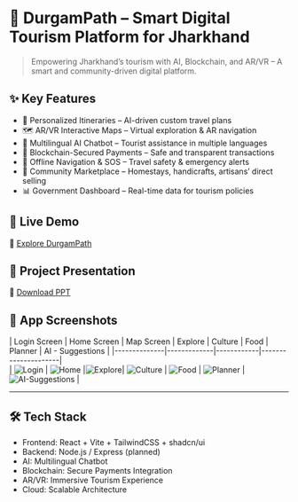 # 🌿 DurgamPath – Smart Digital Tourism Platform for Jharkhand  

> Empowering Jharkhand’s tourism with AI, Blockchain, and AR/VR – A smart and community-driven digital platform.  


## ✨ Key Features  

- 🎯 Personalized Itineraries – AI-driven custom travel plans  
- 🗺️ AR/VR Interactive Maps – Virtual exploration & AR navigation  
- 💬 Multilingual AI Chatbot – Tourist assistance in multiple languages  
- 🔐 Blockchain-Secured Payments – Safe and transparent transactions  
- 📡 Offline Navigation & SOS – Travel safety & emergency alerts  
- 🏡 Community Marketplace – Homestays, handicrafts, artisans’ direct selling  
- 📊 Government Dashboard – Real-time data for tourism policies  


## 🚀 Live Demo  

🔗 [Explore DurgamPath](https://jharkhand-tourism-app.lovable.app/)  


## 📑 Project Presentation  

📂 [Download PPT](https://github.com/username/jharkhand-tourism-app/raw/main/DurgamPath.pptx)  


## 📱 App Screenshots  

| Login Screen | Home Screen | Map Screen | Explore | Culture | Food | Planner | AI - Suggestions |
|--------------|-------------|------------|---------------------|  
| ![Login](Login.png) | ![Home](Home.png) |![Explore](Explore.png)| ![Culture](Culture.png) | ![Food](Food.png) | ![Planner](Planner.png) | ![AI-Suggestions](AI-Suggestions.png) |

---

## 🛠️ Tech Stack  

- Frontend: React + Vite + TailwindCSS + shadcn/ui  
- Backend: Node.js / Express (planned)  
- AI: Multilingual Chatbot  
- Blockchain: Secure Payments Integration  
- AR/VR: Immersive Tourism Experience  
- Cloud: Scalable Architecture  


